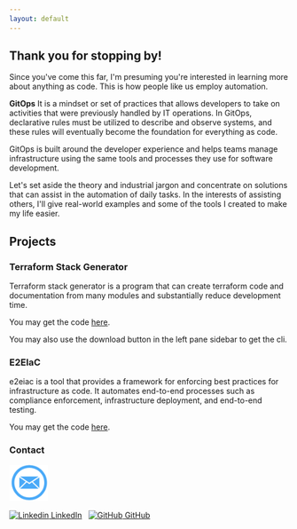 ```yaml
---
layout: default
---
```


## Thank you for stopping by!

Since you've come this far, I'm presuming you're interested in learning more about anything as code. This is how people like us employ automation.

**GitOps** It is a mindset or set of practices that allows developers to take on activities that were previously handled by IT operations. In GitOps, declarative rules must be utilized to describe and observe systems, and these rules will eventually become the foundation for everything as code.

GitOps is built around the developer experience and helps teams manage infrastructure using the same tools and processes they use for software development.

Let's set aside the theory and industrial jargon and concentrate on solutions that can assist in the automation of daily tasks. In the interests of assisting others, I'll give real-world examples and some of the tools I created to make my life easier.

## Projects

### Terraform Stack Generator

Terraform stack generator is a program that can create terraform code and documentation from many modules and substantially reduce development time.

You may get the code [here](https://github.com/anythingascode/terraform-stack-generator).

You may also use the download button in the left pane sidebar to get the cli.

### E2EIaC

e2eiac is a tool that provides a framework for enforcing best practices for infrastructure as code. It automates end-to-end processes such as compliance enforcement, infrastructure deployment, and end-to-end testing.

You may get the code [here]().

### Contact
<a href="mailto:sumit.singh@anythingascode.com?subject=[Subejct Here]%20Source%20Anything%20as%20Code">
<img src="./images/email.png" alt="drawing" width="70"/>
</a>

[![Linkedin](https://i.stack.imgur.com/gVE0j.png) LinkedIn](https://www.linkedin.com/in/sumit-singh-90116261/)
&nbsp;
[![GitHub](https://i.stack.imgur.com/tskMh.png) GitHub](https://github.com/anythingascode)
